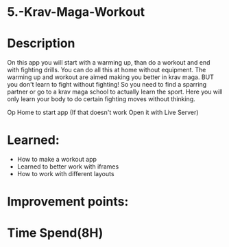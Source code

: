 # 5.-Krav-Maga-Workout

# Description

On this app you will start with a warming up, than do a workout and end with fighting drills.
You can do all this at home without equipment. The warming up and workout are aimed making you better in krav maga.
BUT you don't learn to fight without fighting!
So you need to find a sparring partner or go to a krav maga school to actually learn the sport.
Here you will only learn your body to do certain fighting moves without thinking.

Op Home to start app (If that doesn't work Open it with Live Server)

# Learned:

- How to make a workout app
- Learned to better work with iframes
- How to work with different layouts

# Improvement points:

# Time Spend(8H)
